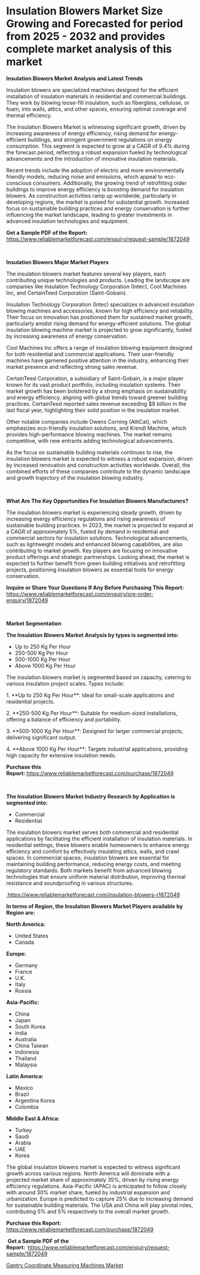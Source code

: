 <p><h1>Insulation Blowers Market Size Growing and Forecasted for period from 2025 - 2032 and provides complete market analysis of this market</h1></p><p><strong>Insulation Blowers Market Analysis and Latest Trends</strong></p>
<p><p>Insulation blowers are specialized machines designed for the efficient installation of insulation materials in residential and commercial buildings. They work by blowing loose-fill insulation, such as fiberglass, cellulose, or foam, into walls, attics, and other spaces, ensuring optimal coverage and thermal efficiency.</p><p>The Insulation Blowers Market is witnessing significant growth, driven by increasing awareness of energy efficiency, rising demand for energy-efficient buildings, and stringent government regulations on energy consumption. This segment is expected to grow at a CAGR of 9.4% during the forecast period, reflecting a robust expansion fueled by technological advancements and the introduction of innovative insulation materials. </p><p>Recent trends include the adoption of electric and more environmentally friendly models, reducing noise and emissions, which appeal to eco-conscious consumers. Additionally, the growing trend of retrofitting older buildings to improve energy efficiency is boosting demand for insulation blowers. As construction activities ramp up worldwide, particularly in developing regions, the market is poised for substantial growth. Increased focus on sustainable building practices and energy conservation is further influencing the market landscape, leading to greater investments in advanced insulation technologies and equipment.</p></p>
<p><strong>Get a Sample PDF of the Report:&nbsp;</strong> <a href="https://www.reliablemarketforecast.com/enquiry/request-sample/1872049?utm_campaign=2455&utm_medium=2&utm_source=Github&utm_content=ia&utm_term=28022025&utm_id=insulation-blowers">https://www.reliablemarketforecast.com/enquiry/request-sample/1872049</a></p>
<p>&nbsp;</p>
<p><strong>Insulation Blowers Major Market Players</strong></p>
<p><p>The insulation blowers market features several key players, each contributing unique technologies and products. Leading the landscape are companies like Insulation Technology Corporation (Intec), Cool Machines Inc, and CertainTeed Corporation (Saint-Gobain).</p><p>Insulation Technology Corporation (Intec) specializes in advanced insulation blowing machines and accessories, known for high efficiency and reliability. Their focus on innovation has positioned them for sustained market growth, particularly amidst rising demand for energy-efficient solutions. The global insulation blowing machine market is projected to grow significantly, fueled by increasing awareness of energy conservation.</p><p>Cool Machines Inc offers a range of insulation blowing equipment designed for both residential and commercial applications. Their user-friendly machines have garnered positive attention in the industry, enhancing their market presence and reflecting strong sales revenue.</p><p>CertainTeed Corporation, a subsidiary of Saint-Gobain, is a major player known for its vast product portfolio, including insulation systems. Their market growth has been bolstered by a strong emphasis on sustainability and energy efficiency, aligning with global trends toward greener building practices. CertainTeed reported sales revenue exceeding $8 billion in the last fiscal year, highlighting their solid position in the insulation market.</p><p>Other notable companies include Owens Corning (AttiCat), which emphasizes eco-friendly insulation solutions, and Krendl Machine, which provides high-performance blowing machines. The market remains competitive, with new entrants adding technological advancements.</p><p>As the focus on sustainable building materials continues to rise, the insulation blowers market is expected to witness a robust expansion, driven by increased renovation and construction activities worldwide. Overall, the combined efforts of these companies contribute to the dynamic landscape and growth trajectory of the insulation blowing industry.</p></p>
<p>&nbsp;</p>
<p><strong>What Are The Key Opportunities For Insulation Blowers Manufacturers?</strong></p>
<p><p>The insulation blowers market is experiencing steady growth, driven by increasing energy efficiency regulations and rising awareness of sustainable building practices. In 2023, the market is projected to expand at a CAGR of approximately 5%, fueled by demand in residential and commercial sectors for insulation solutions. Technological advancements, such as lightweight models and enhanced blowing capabilities, are also contributing to market growth. Key players are focusing on innovative product offerings and strategic partnerships. Looking ahead, the market is expected to further benefit from green building initiatives and retrofitting projects, positioning insulation blowers as essential tools for energy conservation.</p></p>
<p><strong>Inquire or Share Your Questions If Any Before Purchasing This Report:</strong> <a href="https://www.reliablemarketforecast.com/enquiry/pre-order-enquiry/1872049?utm_campaign=2455&utm_medium=2&utm_source=Github&utm_content=ia&utm_term=28022025&utm_id=insulation-blowers">https://www.reliablemarketforecast.com/enquiry/pre-order-enquiry/1872049</a></p>
<p>&nbsp;</p>
<p><strong>Market Segmentation</strong></p>
<p><strong>The Insulation Blowers Market Analysis by types is segmented into:</strong></p>
<p><ul><li>Up to 250 Kg Per Hour</li><li>250-500 Kg Per Hour</li><li>500-1000 Kg Per Hour</li><li>Above 1000 Kg Per Hour</li></ul></p>
<p><p>The insulation blowers market is segmented based on capacity, catering to various insulation project scales. Types include: </p><p>1. **Up to 250 Kg Per Hour**: Ideal for small-scale applications and residential projects. </p><p>2. **250-500 Kg Per Hour**: Suitable for medium-sized installations, offering a balance of efficiency and portability. </p><p>3. **500-1000 Kg Per Hour**: Designed for larger commercial projects, delivering significant output. </p><p>4. **Above 1000 Kg Per Hour**: Targets industrial applications, providing high capacity for extensive insulation needs.</p></p>
<p><strong>Purchase this Report:&nbsp;</strong><a href="https://www.reliablemarketforecast.com/purchase/1872049?utm_campaign=2455&utm_medium=2&utm_source=Github&utm_content=ia&utm_term=28022025&utm_id=insulation-blowers">https://www.reliablemarketforecast.com/purchase/1872049</a></p>
<p>&nbsp;</p>
<p><strong>The Insulation Blowers Market Industry Research by Application is segmented into:</strong></p>
<p><ul><li>Commercial</li><li>Residential</li></ul></p>
<p><p>The insulation blowers market serves both commercial and residential applications by facilitating the efficient installation of insulation materials. In residential settings, these blowers enable homeowners to enhance energy efficiency and comfort by effectively insulating attics, walls, and crawl spaces. In commercial spaces, insulation blowers are essential for maintaining building performance, reducing energy costs, and meeting regulatory standards. Both markets benefit from advanced blowing technologies that ensure uniform material distribution, improving thermal resistance and soundproofing in various structures.</p></p>
<p><a href="https://www.reliablemarketforecast.com/insulation-blowers-r1872049?utm_campaign=2455&utm_medium=2&utm_source=Github&utm_content=ia&utm_term=28022025&utm_id=insulation-blowers">&nbsp;https://www.reliablemarketforecast.com/insulation-blowers-r1872049</a></p>
<p><strong>In terms of Region, the Insulation Blowers Market Players available by Region are:</strong></p>
<p>
    <p> <strong> North America: </strong>
        <ul>
            <li>United States</li>
            <li>Canada</li>
        </ul>
        </p> 
    <p> <strong> Europe: </strong>
        <ul>
            <li>Germany</li>
            <li>France</li>
            <li>U.K.</li>
            <li>Italy</li>
            <li>Russia</li>
        </ul>
        </p> 
    <p> <strong> Asia-Pacific: </strong>
        <ul>
            <li>China</li>
            <li>Japan</li>
            <li>South Korea</li>
            <li>India</li>
            <li>Australia</li>
            <li>China Taiwan</li>
            <li>Indonesia</li>
            <li>Thailand</li>
            <li>Malaysia</li>
        </ul>
        </p> 
    <p> <strong> Latin America: </strong>
        <ul>
            <li>Mexico</li>
            <li>Brazil</li>
            <li>Argentina Korea</li>
            <li>Colombia</li>
        </ul>
        </p> 
    <p> <strong> Middle East & Africa: </strong>
        <ul>
            <li>Turkey</li>
            <li>Saudi</li>
            <li>Arabia</li>
            <li>UAE</li>
            <li>Korea</li>
        </ul>
    </p>
    </p>
<p><p>The global insulation blowers market is expected to witness significant growth across various regions. North America will dominate with a projected market share of approximately 35%, driven by rising energy efficiency regulations. Asia-Pacific (APAC) is anticipated to follow closely with around 30% market share, fueled by industrial expansion and urbanization. Europe is predicted to capture 25% due to increasing demand for sustainable building materials. The USA and China will play pivotal roles, contributing 5% and 5% respectively to the overall market growth.</p></p>
<p><strong>Purchase this Report: </strong><a href="https://www.reliablemarketforecast.com/purchase/1872049?utm_campaign=2455&utm_medium=2&utm_source=Github&utm_content=ia&utm_term=28022025&utm_id=insulation-blowers">https://www.reliablemarketforecast.com/purchase/1872049</a></p>
<p>&nbsp;<strong>Get a Sample PDF of the Report:&nbsp;&nbsp;</strong><a href="https://www.reliablemarketforecast.com/enquiry/request-sample/1872049?utm_campaign=2455&utm_medium=2&utm_source=Github&utm_content=ia&utm_term=28022025&utm_id=insulation-blowers">https://www.reliablemarketforecast.com/enquiry/request-sample/1872049</a></p>
<p><strong></strong></p>
<p><p><a href="https://github.com/dayaanapis5/Market-Research-Report-List-1/blob/main/gantry-coordinate-measuring-machines-market.md?utm_campaign=2455&utm_medium=2&utm_source=Github&utm_content=ia&utm_term=28022025&utm_id=insulation-blowers">Gantry Coordinate Measuring Machines Market</a></p></p>